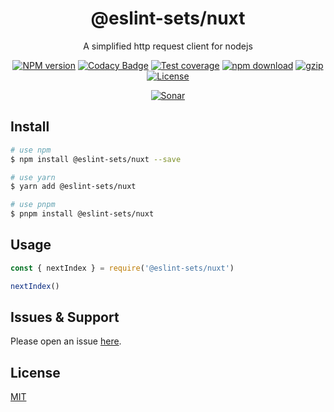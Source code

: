 <div style="text-align: center;" align="center">

# @eslint-sets/nuxt

A simplified http request client for nodejs

[![NPM version][npm-image]][npm-url]
[![Codacy Badge][codacy-image]][codacy-url]
[![Test coverage][codecov-image]][codecov-url]
[![npm download][download-image]][download-url]
[![gzip][gzip-image]][gzip-url]
[![License][license-image]][license-url]

[![Sonar][sonar-image]][sonar-url]

</div>

## Install

```bash
# use npm
$ npm install @eslint-sets/nuxt --save

# use yarn
$ yarn add @eslint-sets/nuxt

# use pnpm
$ pnpm install @eslint-sets/nuxt
```

## Usage

```js
const { nextIndex } = require('@eslint-sets/nuxt')

nextIndex()
```

## Issues & Support

Please open an issue [here](https://github.com/saqqdy/@eslint-sets/nuxt/issues).

## License

[MIT](LICENSE)

[npm-image]: https://img.shields.io/npm/v/@eslint-sets/nuxt.svg?style=flat-square
[npm-url]: https://npmjs.org/package/@eslint-sets/nuxt
[codacy-image]: https://app.codacy.com/project/badge/Grade/f70d4880e4ad4f40aa970eb9ee9d0696
[codacy-url]: https://www.codacy.com/gh/saqqdy/@eslint-sets/nuxt/dashboard?utm_source=github.com&utm_medium=referral&utm_content=saqqdy/@eslint-sets/nuxt&utm_campaign=Badge_Grade
[codecov-image]: https://img.shields.io/codecov/c/github/saqqdy/@eslint-sets/nuxt.svg?style=flat-square
[codecov-url]: https://codecov.io/github/saqqdy/@eslint-sets/nuxt?branch=main
[download-image]: https://img.shields.io/npm/dm/@eslint-sets/nuxt.svg?style=flat-square
[download-url]: https://npmjs.org/package/@eslint-sets/nuxt
[gzip-image]: http://img.badgesize.io/https://unpkg.com/@eslint-sets/nuxt/index.cjs?compression=gzip&label=gzip%20size:%20JS
[gzip-url]: http://img.badgesize.io/https://unpkg.com/@eslint-sets/nuxt/index.cjs?compression=gzip&label=gzip%20size:%20JS
[license-image]: https://img.shields.io/badge/License-MIT-blue.svg
[license-url]: LICENSE
[sonar-image]: https://sonarcloud.io/api/project_badges/quality_gate?project=saqqdy_@eslint-sets/nuxt
[sonar-url]: https://sonarcloud.io/dashboard?id=saqqdy_@eslint-sets/nuxt
